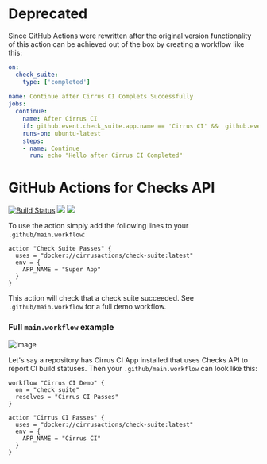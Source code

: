 # Deprecated

Since GitHub Actions were rewritten after the original version functionality of this action can be achieved out of the box by creating a workflow like this:

```yaml
on:
  check_suite:
    type: ['completed']
    
name: Continue after Cirrus CI Complets Successfully
jobs:
  continue:
    name: After Cirrus CI
    if: github.event.check_suite.app.name == 'Cirrus CI' &&  github.event.check_suite.conclusion == 'success'
    runs-on: ubuntu-latest
    steps:
    - name: Continue	
      run: echo "Hello after Cirrus CI Completed"
 ```

# GitHub Actions for Checks API

[![Build Status](https://api.cirrus-ci.com/github/cirrus-actions/check-suite.svg)](https://cirrus-ci.com/github/cirrus-actions/check-suite) [![](https://images.microbadger.com/badges/version/cirrusactions/check-suite.svg)](https://microbadger.com/images/cirrusactions/check-suite) [![](https://images.microbadger.com/badges/image/cirrusactions/check-suite.svg)](https://microbadger.com/images/cirrusactions/check-suite)

To use the action simply add the following lines to your `.github/main.workflow`:

```
action "Check Suite Passes" {
  uses = "docker://cirrusactions/check-suite:latest"
  env = {
    APP_NAME = "Super App"
  }
}
```

This action will check that a check suite succeeded. See `.github/main.workflow` for a full demo workflow.

### Full `main.workflow` example

![image](https://user-images.githubusercontent.com/989066/47054401-73889380-d166-11e8-8dcb-d72cae4653ca.png)

Let's say a repository has Cirrus CI App installed that uses Checks API to report CI build statuses. Then your 
`.github/main.workflow` can look like this:

```
workflow "Cirrus CI Demo" {
  on = "check_suite"
  resolves = "Cirrus CI Passes"
}

action "Cirrus CI Passes" {
  uses = "docker://cirrusactions/check-suite:latest"
  env = {
    APP_NAME = "Cirrus CI"
  }
}
```
